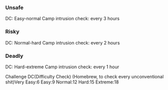 
### Unsafe
DC: Easy-normal
Camp intrusion check: every 3 hours
### Risky
DC: Normal-hard
Camp intrusion check: every 2 hours
### Deadly
DC: Hard-extreme
Camp intrusion check: every 1 hour

Challenge DC(Difficulty Check)
(Homebrew, to check every unconventional shit)Very Easy:6
Easy:9
Normal:12
Hard:15
Extreme:18